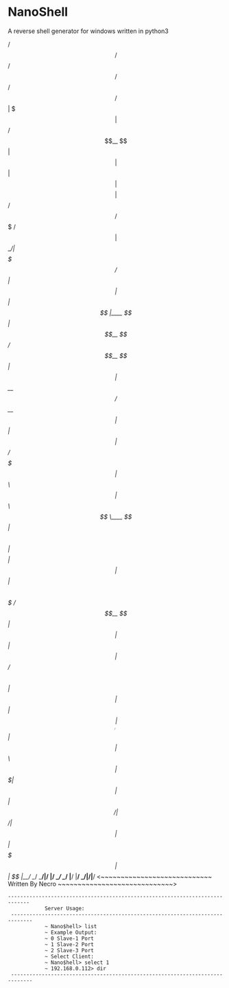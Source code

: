 # NanoShell
A reverse shell generator for windows written in python3

 /$$   /$$                                /$$$$$$  /$$                 /$$ /$$
| $$$ | $$                               /$$__  $$| $$                | $$| $$
| $$$$| $$  /$$$$$$  /$$$$$$$   /$$$$$$ | $$  \__/| $$$$$$$   /$$$$$$ | $$| $$
| $$ $$ $$ |____  $$| $$__  $$ /$$__  $$|  $$$$$$ | $$__  $$ /$$__  $$| $$| $$
| $$  $$$$  /$$$$$$$| $$  \ $$| $$  \ $$ \____  $$| $$  \ $$| $$$$$$$$| $$| $$
| $$\  $$$ /$$__  $$| $$  | $$| $$  | $$ /$$  \ $$| $$  | $$| $$_____/| $$| $$
| $$ \  $$|  $$$$$$$| $$  | $$|  $$$$$$/|  $$$$$$/| $$  | $$|  $$$$$$$| $$| $$
|__/  \__/ \_______/|__/  |__/ \______/  \______/ |__/  |__/ \_______/|__/|__/
 <~~~~~~~~~~~~~~~~~~~~~~~~~~~~ Written By Necro ~~~~~~~~~~~~~~~~~~~~~~~~~~~~~>
 
```
-----------------------------------------------------------------------------
            Server Usage:
 -----------------------------------------------------------------------------
            ~ Nano$hell> list
            ~ Example Output:
            ~ 0 Slave-1 Port
            ~ 1 Slave-2 Port
            ~ 2 Slave-3 Port
            ~ Select Client:
            ~ Nano$hell> select 1
            ~ 192.168.0.112> dir
 -----------------------------------------------------------------------------
 ```
